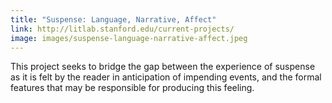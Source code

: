 ```yaml
---
title: "Suspense: Language, Narrative, Affect"
link: http://litlab.stanford.edu/current-projects/
image: images/suspense-language-narrative-affect.jpeg
---
```

This project seeks to bridge the gap between the experience of suspense as it is felt by the reader in anticipation of impending events, and the formal features that may be responsible for producing this feeling. 
